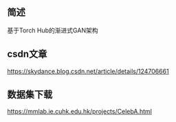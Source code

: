 ## 简述
基于Torch Hub的渐进式GAN架构

## csdn文章
https://skydance.blog.csdn.net/article/details/124706661

## 数据集下载
https://mmlab.ie.cuhk.edu.hk/projects/CelebA.html